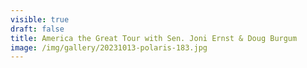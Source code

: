 ```yaml
---
visible: true
draft: false
title: America the Great Tour with Sen. Joni Ernst & Doug Burgum
image: /img/gallery/20231013-polaris-183.jpg
---
```

